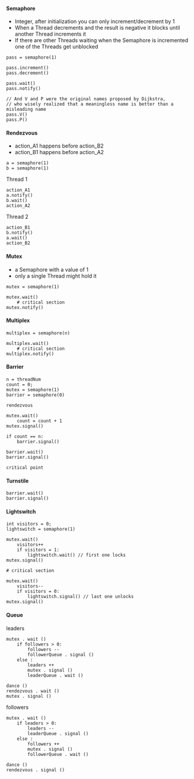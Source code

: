 #### Semaphore
 - Integer, after initialization you can only increment/decrement by 1
 - When a Thread decrements and the result is negative it blocks until another Thread increments it
 - If there are other Threads waiting when the Semaphore is incremented one of the Threads get unblocked
```
pass = semaphore(1)

pass.increment()
pass.decrement()

pass.wait()
pass.notify()

// And V and P were the original names proposed by Dijkstra,
// who wisely realized that a meaningless name is better than a misleading name
pass.V()
pass.P() 
```

#### Rendezvous
 - action_A1 happens before action_B2
 - action_B1 happens before action_A2
```
a = semaphore(1)
b = semaphore(1)
```
Thread 1
```
action_A1
a.notify()
b.wait()
action_A2
```
Thread 2
```
action_B1
b.notify()
a.wait()
action_B2
```

#### Mutex
 - a Semaphore with a value of 1
 - only a single Thread might hold it
```
mutex = semaphore(1)

mutex.wait()
    # critical section
mutex.notify()
```
#### Multiplex 
```
multiplex = semaphore(n)

multiplex.wait()
    # critical section
multiplex.notify()
```
#### Barrier
```
n = threadNum
count = 0;
mutex = semaphore(1)
barrier = semaphore(0)
```
```
rendezvous

mutex.wait()
    count = count + 1
mutex.signal()

if count == n:
    barrier.signal()

barrier.wait()
barrier.signal()

critical point
```

#### Turnstile
```
barrier.wait()
barrier.signal()
```

#### Lightswitch
```
int visitors = 0;
lightswitch = semaphore(1)

mutex.wait()
    visitors++
    if visitors = 1:
        lightswitch.wait() // first one locks
mutex.signal()

# critical section

mutex.wait()
    visitors--
    if visitors = 0:
        lightswitch.signal() // last one unlocks
mutex.signal()
```

#### Queue
leaders
```
mutex . wait ()
    if followers > 0:
        followers --
        followerQueue . signal ()
    else :
        leaders ++
        mutex . signal ()
        leaderQueue . wait ()

dance ()
rendezvous . wait ()
mutex . signal ()
```
followers
```
mutex . wait ()
    if leaders > 0:
        leaders --
        leaderQueue . signal ()
    else :
        followers ++
        mutex . signal ()
        followerQueue . wait ()

dance ()
rendezvous . signal ()
```
